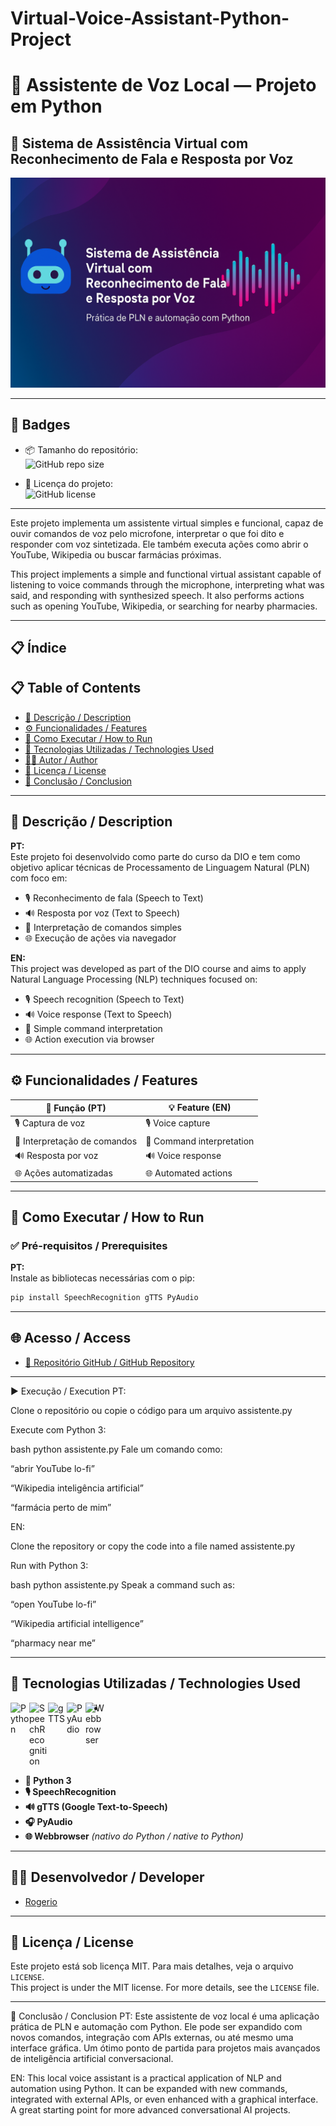 # Virtual-Voice-Assistant-Python-Project

# 🤖 Assistente de Voz Local — Projeto em Python  


## 🧠 Sistema de Assistência Virtual com Reconhecimento de Fala e Resposta por Voz  

![Capa do Projeto - Assistente Virtual](assistente-virtual-capa.png)

---
## 🏅 Badges

- 📦 Tamanho do repositório:  
  ![GitHub repo size](https://img.shields.io/repo-size/Rogerio5/Virtual-Voice-Assistant-Python-Project)

- 📄 Licença do projeto:  
  ![GitHub license](https://img.shields.io/github/license/Rogerio5/Virtual-Voice-Assistant-Python-Project)

---

Este projeto implementa um assistente virtual simples e funcional, capaz de ouvir comandos de voz pelo microfone, interpretar o que foi dito e responder com voz sintetizada. Ele também executa ações como abrir o YouTube, Wikipedia ou buscar farmácias próximas.  

This project implements a simple and functional virtual assistant capable of listening to voice commands through the microphone, interpreting what was said, and responding with synthesized speech. It also performs actions such as opening YouTube, Wikipedia, or searching for nearby pharmacies.

---

## 📋 Índice  
## 📋 Table of Contents

- [📖 Descrição / Description](#📖-descrição--description)  
- [⚙️ Funcionalidades / Features](#️-funcionalidades--features)  
- [🚀 Como Executar / How to Run](#🚀-como-executar--how-to-run)  
- [🧰 Tecnologias Utilizadas / Technologies Used](#🧰-tecnologias-utilizadas--technologies-used)  
- [👨‍💻 Autor / Author](#👨‍💻-autor--author)  
- [📜 Licença / License](#📜-licença--license)  
- [🏁 Conclusão / Conclusion](#🏁-conclusão--conclusion)

---

## 📖 Descrição / Description

**PT:**  
Este projeto foi desenvolvido como parte do curso da DIO e tem como objetivo aplicar técnicas de Processamento de Linguagem Natural (PLN) com foco em:

- 🎙️ Reconhecimento de fala (Speech to Text)  
- 🔊 Resposta por voz (Text to Speech)  
- 🧠 Interpretação de comandos simples  
- 🌐 Execução de ações via navegador

**EN:**  
This project was developed as part of the DIO course and aims to apply Natural Language Processing (NLP) techniques focused on:

- 🎙️ Speech recognition (Speech to Text)  
- 🔊 Voice response (Text to Speech)  
- 🧠 Simple command interpretation  
- 🌐 Action execution via browser

---

## ⚙️ Funcionalidades / Features

| 🧩 Função (PT)                  | 💡 Feature (EN)                        |
|--------------------------------|----------------------------------------|
| 🎙️ Captura de voz              | 🎙️ Voice capture                       |
| 🧠 Interpretação de comandos    | 🧠 Command interpretation               |
| 🔊 Resposta por voz             | 🔊 Voice response                       |
| 🌐 Ações automatizadas          | 🌐 Automated actions                    |

---

## 🚀 Como Executar / How to Run

### ✅ Pré-requisitos / Prerequisites

**PT:**  
Instale as bibliotecas necessárias com o pip:

```bash
pip install SpeechRecognition gTTS PyAudio
```
---

## 🌐 Acesso / Access

- [🔗 Repositório GitHub / GitHub Repository](https://github.com/Rogerio5/Virtual-Voice-Assistant-Python-Project)

---

▶️ Execução / Execution
PT:

Clone o repositório ou copie o código para um arquivo assistente.py

Execute com Python 3:

bash
python assistente.py
Fale um comando como:

“abrir YouTube lo-fi”

“Wikipedia inteligência artificial”

“farmácia perto de mim”

EN:

Clone the repository or copy the code into a file named assistente.py

Run with Python 3:

bash
python assistente.py
Speak a command such as:

“open YouTube lo-fi”

“Wikipedia artificial intelligence”

“pharmacy near me”

---

<h2>🧰 Tecnologias Utilizadas / Technologies Used</h2>

<p>
  <img align="left" alt="Python" title="Python" width="30px" src="https://cdn.jsdelivr.net/gh/devicons/devicon@latest/icons/python/python-original.svg"/>
  <img align="left" alt="SpeechRecognition" title="SpeechRecognition" width="30px" src="https://cdn.jsdelivr.net/gh/devicons/devicon/icons/google/google-original.svg"/>
  <img align="left" alt="gTTS" title="gTTS (Google Text-to-Speech)" width="30px" src="https://cdn.jsdelivr.net/gh/devicons/devicon/icons/google/google-original.svg"/>
  <img align="left" alt="PyAudio" title="PyAudio" width="30px" src="https://cdn.jsdelivr.net/gh/devicons/devicon/icons/cplusplus/cplusplus-original.svg"/>
  <img align="left" alt="Webbrowser" title="Webbrowser (Python built-in)" width="30px" src="https://cdn.jsdelivr.net/gh/devicons/devicon/icons/chrome/chrome-original.svg"/>

</p>

-
<br clear="all"/>

<ul>
  <li><strong>🐍 Python 3</strong></li>
  <li><strong>🎙️ SpeechRecognition</strong></li>
  <li><strong>🔊 gTTS (Google Text-to-Speech)</strong></li>
  <li><strong>🎧 PyAudio</strong></li>
  <li><strong>🌐 Webbrowser</strong> <em>(nativo do Python / native to Python)</em></li>
</ul>

---

## 👨‍💻 Desenvolvedor / Developer

- [Rogerio](https://github.com/Rogerio5)

---

## 📜 Licença / License

Este projeto está sob licença MIT. Para mais detalhes, veja o arquivo `LICENSE`.  
This project is under the MIT license. For more details, see the `LICENSE` file.

---

🏁 Conclusão / Conclusion
PT: Este assistente de voz local é uma aplicação prática de PLN e automação com Python. Ele pode ser expandido com novos comandos, integração com APIs externas, ou até mesmo uma interface gráfica. Um ótimo ponto de partida para projetos mais avançados de inteligência artificial conversacional.

EN: This local voice assistant is a practical application of NLP and automation using Python. It can be expanded with new commands, integrated with external APIs, or even enhanced with a graphical interface. A great starting point for more advanced conversational AI projects.

